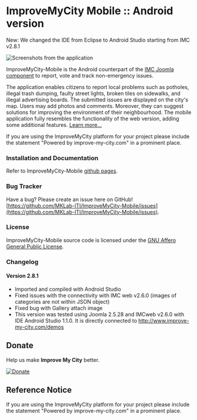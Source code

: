 # ImproveMyCity Mobile :: Android version
New: We changed the IDE from Eclipse to Android Studio starting from IMC v2.8.1

![Screenshots from the application](http://www.improve-my-city.com/demo/templates/improvemycity/images/AndroidIMCPhone.png)

ImproveMyCity-Mobile is the Android counterpart of the [IMC Joomla component](http://extensions.joomla.org/extensions/clients-a-communities/communities/21164) to report, vote and track non-emergency issues. 

The application enables citizens to report local problems such as potholes, illegal trash dumping, faulty street lights, broken tiles on sidewalks, and illegal advertising boards. The submitted issues are displayed on the city's map. Users may add photos and comments. Moreover, they can suggest solutions for improving the environment of their neighbourhood. The mobile application fully resembles the functionality of the web version, adding some additional features. [Learn more...](http://www.improve-my-city.com)


If you are using the ImproveMyCity platform for your project please include the statement "Powered by improve-my-city.com" in a prominent place.

### Installation and Documentation
Refer to ImproveMyCity-Mobile [github pages](http://mklab-iti.github.io/ImproveMyCity-Mobile/).

### Bug Tracker
Have a bug? Please create an issue here on GitHub!
[https://github.com/MKLab-ITI/ImproveMyCity-Mobile/issues](https://github.com/MKLab-ITI/ImproveMyCity-Mobile/issues).

### License
ImproveMyCity-Mobile source code is licensed under the [GNU Affero General Public License](https://www.gnu.org/licenses/agpl.html).

### Changelog

#### Version 2.8.1
- Imported and compiled with Android Studio
- Fixed issues with the connectivity with IMC web v2.6.0 (images of categories are not within JSON object)
- Fixed bug with Gallery attach image
- This version was tested using Joomla 2.5.28 and IMCweb v2.6.0 with IDE Android Studio 1.1.0. It is directly connected to http://www.improve-my-city.com/demos

## Donate
Help us make **Improve My City** better.

[![Donate](http://www.paypalobjects.com/en_US/i/btn/btn_donateCC_LG.gif)](http://www.improve-my-city.com/#downloadSupport)

## Reference Notice
If you are using the ImproveMyCity platform for your project please include the statement "Powered by improve-my-city.com" in a prominent place.
